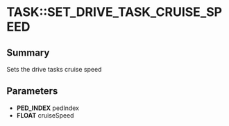 # TASK::SET_DRIVE_TASK_CRUISE_SPEED

## Summary
Sets the drive tasks cruise speed

## Parameters
* **PED_INDEX** pedIndex
* **FLOAT** cruiseSpeed